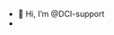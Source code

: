 - 👋 Hi, I’m @DCI-support
- 

<!---
DCI-support/DCI-support is a ✨ special ✨ repository because its `README.md` (this file) appears on your GitHub profile.
You can click the Preview link to take a look at your changes.
--->
